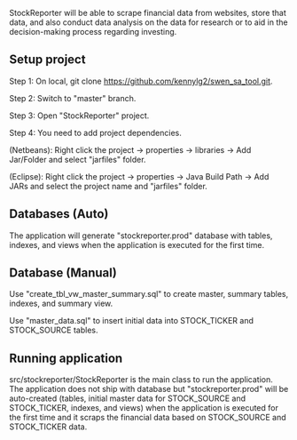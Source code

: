 StockReporter will be able to scrape financial data from websites, store that data, and also conduct data analysis on the data for research or to aid in the decision-making process regarding investing.

Setup project
-------------
Step 1: On local, git clone https://github.com/kennylg2/swen_sa_tool.git.

Step 2: Switch to "master" branch.

Step 3: Open "StockReporter" project.

Step 4: You need to add project dependencies. 

  (Netbeans): Right click the project -> properties -> libraries -> Add Jar/Folder and select "jarfiles" folder. 

  (Eclipse): Right click the project -> properties -> Java Build Path -> Add JARs and select the project name and "jarfiles"                folder.

Databases (Auto)
----------------
The application will generate "stockreporter.prod" database with tables, indexes, and views when the application is executed for the first time.

Database (Manual)
-----------------
Use "create_tbl_vw_master_summary.sql" to create master, summary tables, indexes, and summary view.

Use "master_data.sql" to insert initial data into STOCK_TICKER and STOCK_SOURCE tables.

Running application
-------------------
src/stockreporter/StockReporter is the main class to run the application. The application does not ship with database but "stockreporter.prod" will be auto-created (tables, initial master data for STOCK_SOURCE and STOCK_TICKER, indexes, and views) when the application is executed for the first time and it scraps the financial data based on STOCK_SOURCE and STOCK_TICKER data.


